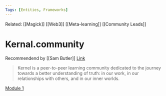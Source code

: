 ```yaml
---
Tags: [Entities, Frameworks]
---
```

Related: [[Magick]] [[Web3]] [[Meta-learning]] [[Community Leads]]
# Kernal.community
Recommendend by [[Sam Butler]]
[Link](https://kernel.community/en/)

> Kernel is a peer-to-peer learning community dedicated to the journey towards a better understanding of truth: in our work, in our relationships with others, and in our inner worlds.

[Module 1](https://kernel.community/en/learn/module-0)